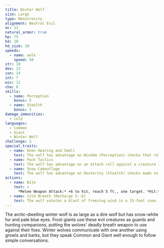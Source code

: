 ```yaml
---
title: Winter Wolf
size: Large
type: Monstrosity
alignment: Neutral Evil
ac: 13
natural_armor: true
hp: 75
hd: 10
hd_size: 10
speeds:
  - name: walk
    speed: 50
str: 18
dex: 13
con: 14
int: 7
wis: 12
cha: 8
skills:
  - name: Perception
    bonus: 5
  - name: Stealth
    bonus: 3
damage_immunities:
  - cold
languages:
  - Common
  - Giant
  - Winter Wolf
challenge: 3
special_traits:
  - name: Keen Hearing and Smell
    text: The wolf has advantage on Wisdom (Perception) checks that rely on hearing or smell.
  - name: Pack Tactics
    text: The wolf has advantage on an attack roll against a creature if at least one of the wolf's allies is within 5 feet of the creature and the ally isn't incapacitated.
  - name: Snow Camouflage
    text: The wolf has advantage on Dexterity (Stealth) checks made to hide in snowy terrain.
actions:
  - name: Bite
    text: >
      *Melee Weapon Attack:* +6 to hit, reach 5 ft., one target. *Hit:* 11 (2d6 + 4) piercing damage. If the target is a creature, it must succeed on a DC 14 Strength saving throw or be knocked prone.
  - name: Cold Breath (Recharge 5--6)
    text: The wolf exhales a blast of freezing wind in a 15-foot cone. Each creature in that area must make a DC 12 Dexterity saving throw, taking 18 (4d8) cold damage on a failed save, or half as much damage on a successful one.
---
```


The arctic-dwelling winter wolf is as large as a dire wolf but has snow-white fur and pale blue eyes. Frost giants use these evil creatures as guards and hunting companions, putting the wolves' deadly breath weapon to use against their foes. Winter wolves communicate with one another using growls and barks, but they speak Common and Giant well enough to follow simple conversations.
